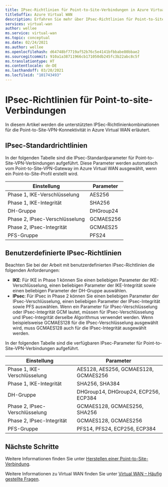 ```yaml
---
title: IPsec-Richtlinien für Point-to-Site-Verbindungen in Azure Virtual WAN
titleSuffix: Azure Virtual WAN
description: Erfahren Sie mehr über IPsec-Richtlinien für Point-to-Site-Verbindungen in Azure Virtual WAN.
services: virtual-wan
author: wellee
ms.service: virtual-wan
ms.topic: conceptual
ms.date: 02/24/2021
ms.author: wellee
ms.openlocfilehash: d64748bf7719af52b76c5e4141bfbbabe80bbae2
ms.sourcegitcommit: 910a1a38711966cb171050db245fc3b22abc8c5f
ms.translationtype: HT
ms.contentlocale: de-DE
ms.lasthandoff: 03/20/2021
ms.locfileid: "101743493"
---
```

# <a name="point-to-site-ipsec-policies"></a>IPsec-Richtlinien für Point-to-site-Verbindungen

In diesem Artikel werden die unterstützten IPSec-Richtlinienkombinationen für die Point-to-Site-VPN-Konnektivität in Azure Virtual WAN erläutert.

## <a name="default-ipsec-policies"></a>IPsec-Standardrichtlinien

In der folgenden Tabelle sind die IPsec-Standardparameter für Point-to-Site-VPN-Verbindungen aufgeführt. Diese Parameter werden automatisch vom Point-to-Site-VPN-Gateway im Azure Virtual WAN ausgewählt, wenn ein Point-to-Site-Profil erstellt wird.

| Einstellung | Parameter |
|--- |--- |
| Phase 1, IKE-Verschlüsselung | AES256 |
| Phase 1, IKE-Integrität |  SHA256 |
| DH-Gruppe | DHGroup24 |
| Phase 2, IPsec-Verschlüsselung | GCMAES256|
| Phase 2, IPsec-Integrität | GCMAES25 |
| PFS-Gruppe |PFS24|

## <a name="custom-ipsec-policies"></a>Benutzerdefinierte IPsec-Richtlinien

Beachten Sie bei der Arbeit mit benutzerdefinierten IPsec-Richtlinien die folgenden Anforderungen:

* **IKE**: Für IKE in Phase 1 können Sie einen beliebigen Parameter der IKE-Verschlüsselung, einen beliebigen Parameter der IKE-Integrität sowie einen beliebigen Parameter der DH-Gruppe auswählen.
* **IPsec**: Für IPsec in Phase 2 können Sie einen beliebigen Parameter der IPsec-Verschlüsselung, einen beliebigen Parameter der IPsec-Integrität sowie PFS auswählen. Wenn ein Parameter für IPsec-Verschlüsselung oder IPsec-Integrität GCM lautet, müssen für IPsec-Verschlüsselung und IPsec-Integrität derselbe Algorithmus verwendet werden. Wenn beispielsweise GCMAES128 für die IPsec-Verschlüsselung ausgewählt wird, muss GCMAES128 auch für die IPsec-Integrität ausgewählt werden.  

In der folgenden Tabelle sind die verfügbaren IPsec-Parameter für Point-to-Site-VPN-Verbindungen aufgeführt.

| Einstellung | Parameter |
|--- |--- |
| Phase 1, IKE-Verschlüsselung | AES128, AES256, GCMAES128, GCMAES256 |
| Phase 1, IKE-Integrität |  SHA256, SHA384 |
| DH-Gruppe | DHGroup14, DHGroup24, ECP256, ECP384 |
| Phase 2, IPsec-Verschlüsselung | GCMAES128, GCMAES256, SHA256|
| Phase 2, IPsec-Integrität | GCMAES128, GCMAES256 |
| PFS-Gruppe |PFS14, PFS24, ECP256, ECP384|

## <a name="next-steps"></a>Nächste Schritte

Weitere Informationen finden Sie unter [Herstellen einer Point-to-Site-Verbindung](virtual-wan-point-to-site-portal.md).

Weitere Informationen zu Virtual WAN finden Sie unter [Virtual WAN – Häufig gestellte Fragen](virtual-wan-faq.md).
